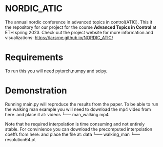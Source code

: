 # NORDIC_ATIC
The annual nordic conference in advanced topics in control(ATIC). This it the repository for our project for the course **Advanced Topics in Control** at ETH spring 2023. Check out the project website for more information and visualizations: https://larsrpe.github.io/NORDIC_ATIC/

# Requirements
To run this you will need pytorch,numpy and scipy.

# Demonstration
Running main.py will reproduce the results from the paper. To be able to run the walking man example you will need to download the mp4 video from here: and place it at:
videos
└── man_walking.mp4

Note that he required interpolation is time consuming and not entirely stable. For convinience you can download the precomputed interpolation coeffs from here: and place the file at:
data
└── walking_man
    └── resolution64.pt
      
    
